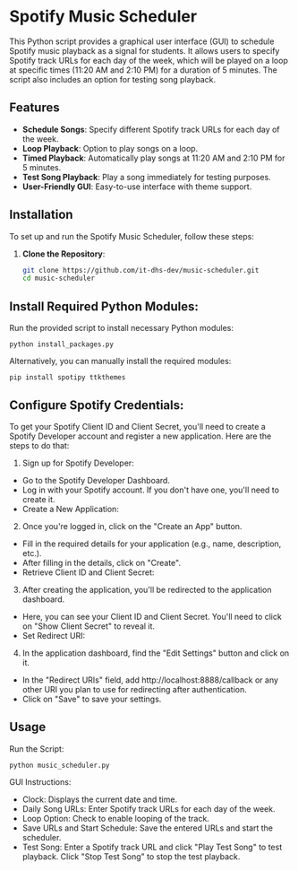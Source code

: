 # Spotify Music Scheduler

This Python script provides a graphical user interface (GUI) to schedule Spotify music playback as a signal for students. It allows users to specify Spotify track URLs for each day of the week, which will be played on a loop at specific times (11:20 AM and 2:10 PM) for a duration of 5 minutes. The script also includes an option for testing song playback.

## Features

- **Schedule Songs**: Specify different Spotify track URLs for each day of the week.
- **Loop Playback**: Option to play songs on a loop.
- **Timed Playback**: Automatically play songs at 11:20 AM and 2:10 PM for 5 minutes.
- **Test Song Playback**: Play a song immediately for testing purposes.
- **User-Friendly GUI**: Easy-to-use interface with theme support.

## Installation

To set up and run the Spotify Music Scheduler, follow these steps:

1. **Clone the Repository**:
   ```sh
   git clone https://github.com/it-dhs-dev/music-scheduler.git
   cd music-scheduler

## Install Required Python Modules:
Run the provided script to install necessary Python modules:

    python install_packages.py

Alternatively, you can manually install the required modules:

    pip install spotipy ttkthemes

## Configure Spotify Credentials:
To get your Spotify Client ID and Client Secret, you'll need to create a Spotify Developer account and register a new application. Here are the steps to do that:

1. Sign up for Spotify Developer:

- Go to the Spotify Developer Dashboard.
- Log in with your Spotify account. If you don't have one, you'll need to create it.
- Create a New Application:

2. Once you're logged in, click on the "Create an App" button.
- Fill in the required details for your application (e.g., name, description, etc.).
- After filling in the details, click on "Create".
- Retrieve Client ID and Client Secret:

3. After creating the application, you'll be redirected to the application dashboard.
- Here, you can see your Client ID and Client Secret. You'll need to click on "Show Client Secret" to reveal it.
- Set Redirect URI:

4. In the application dashboard, find the "Edit Settings" button and click on it.
- In the "Redirect URIs" field, add http://localhost:8888/callback or any other URI you plan to use for redirecting after authentication.
- Click on "Save" to save your settings.

## Usage
Run the Script:

    python music_scheduler.py

GUI Instructions:
- Clock: Displays the current date and time.
- Daily Song URLs: Enter Spotify track URLs for each day of the week.
- Loop Option: Check to enable looping of the track.
- Save URLs and Start Schedule: Save the entered URLs and start the scheduler.
- Test Song: Enter a Spotify track URL and click "Play Test Song" to test playback. Click "Stop Test Song" to stop the test playback.
